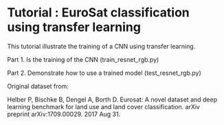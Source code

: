Tutorial : EuroSat classification using transfer learning 
=========================================================

This tutorial illustrate the training of a CNN using transfer learning.

Part 1. Is the training of the CNN (train_resnet_rgb.py)

Part 2. Demonstrate how to use a trained model (test_resnet_rgb.py)

Original dataset from:

Helber P, Bischke B, Dengel A, Borth D. Eurosat: A novel dataset and deep learning benchmark for land use and land cover classification. arXiv preprint arXiv:1709.00029. 2017 Aug 31.
